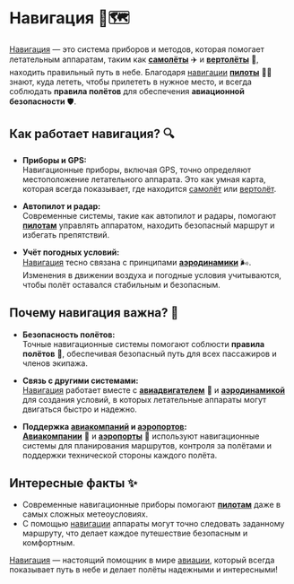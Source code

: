 # Навигация 📡🗺️

[Навигация](navigatsiya.md) — это система приборов и методов, которая помогает летательным аппаратам, таким как **[самолёты](samolet.md)** ✈️ и **[вертолёты](vertolyot.md)** 🚁, находить правильный путь в небе. Благодаря [навигации](navigatsiya.md) **[пилоты](pilot.md)** 👨‍✈️ знают, куда лететь, чтобы прилететь в нужное место, и всегда соблюдать **правила полётов** для обеспечения **авиационной безопасности** 🛡️.

## Как работает навигация? 🔍

- **Приборы и GPS:**  
  Навигационные приборы, включая GPS, точно определяют местоположение летательного аппарата. Это как умная карта, которая всегда показывает, где находится [самолёт](samolet.md) или [вертолёт](vertolyot.md).

- **Автопилот и радар:**  
  Современные системы, такие как автопилот и радары, помогают **[пилотам](pilot.md)** управлять аппаратом, находить безопасный маршрут и избегать препятствий.

- **Учёт погодных условий:**  
  [Навигация](navigatsiya.md) тесно связана с принципами **[аэродинамики](aerodinamika.md)** 🌬. Изменения в движении воздуха и погодные условия учитываются, чтобы полёт оставался стабильным и безопасным.

## Почему навигация важна? 🌟

- **Безопасность полётов:**  
  Точные навигационные системы помогают соблюсти **правила полётов** 📜, обеспечивая безопасный путь для всех пассажиров и членов экипажа.

- **Связь с другими системами:**  
  [Навигация](navigatsiya.md) работает вместе с **[авиадвигателем](aviadvigatel.md)** 🔧 и **[аэродинамикой](aerodinamika.md)** для создания условий, в которых летательные аппараты могут двигаться быстро и надежно.

- **Поддержка [авиакомпаний](aviakompaniya.md) и [аэропортов](aeroport.md):**  
  **[Авиакомпании](aviakompaniya.md)** 🏢 и **[аэропорты](aeroport.md)** 🏢 используют навигационные системы для планирования маршрутов, контроля за полётами и поддержки технической стороны каждого полёта.

## Интересные факты ✨

- Современные навигационные приборы помогают **[пилотам](pilot.md)** даже в самых сложных метеоусловиях.
- С помощью [навигации](navigatsiya.md) аппараты могут точно следовать заданному маршруту, что делает каждое путешествие безопасным и комфортным.

[Навигация](navigatsiya.md) — настоящий помощник в мире [авиации](aviatsiya.md), который всегда показывает путь в небе и делает полёты надежными и интересными!

